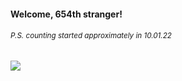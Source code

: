 #### Welcome, 654th stranger!

###### <sup>P.S. counting started approximately in 10.01.22</sup>

<img src="https://kraftwerk28.pp.ua/vcnt.png"></img>
